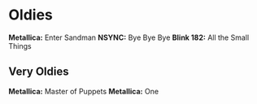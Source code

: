 # Oldies

**Metallica:** Enter Sandman
**NSYNC:** Bye Bye Bye
**Blink 182:** All the Small Things 

## Very Oldies

**Metallica:** Master of Puppets
**Metallica:** One
